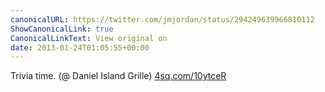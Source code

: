 ```yaml
---
canonicalURL: https://twitter.com/jmjordan/status/294249639966810112
ShowCanonicalLink: true
CanonicalLinkText: View original on
date: 2013-01-24T01:05:55+00:00
---
```

Trivia time. (@ Daniel Island Grille) [4sq.com/10ytceR](http://4sq.com/10ytceR)